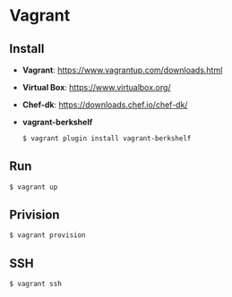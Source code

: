 # Vagrant

## Install

- **Vagrant**: https://www.vagrantup.com/downloads.html
- **Virtual Box**: https://www.virtualbox.org/
- **Chef-dk**: https://downloads.chef.io/chef-dk/
- **vagrant-berkshelf**

  ``` bash
  $ vagrant plugin install vagrant-berkshelf
  ```

## Run

``` bash
$ vagrant up
```

## Privision

``` bash
$ vagrant provision
```

## SSH

``` bash
$ vagrant ssh
```
